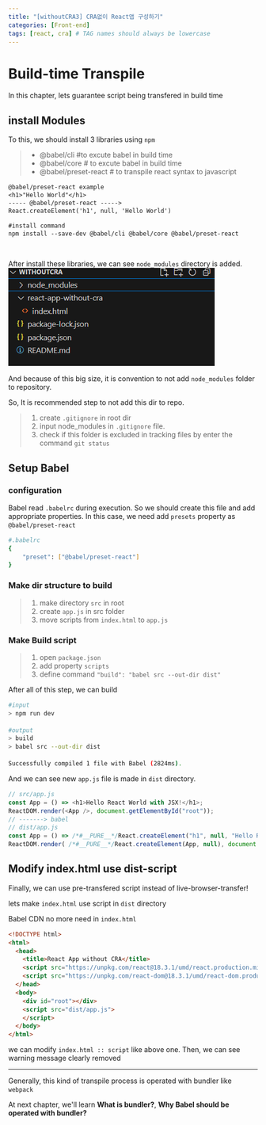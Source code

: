```yaml
---
title: "[withoutCRA3] CRA없이 React앱 구성하기"
categories: [Front-end]
tags: [react, cra] # TAG names should always be lowercase
---
```


# Build-time Transpile

In this chapter, lets guarantee script being transfered in build time

## install Modules
To this, we should install 3 libraries using `npm`
> - @babel/cli   #to excute babel in build time
> - @babel/core     # to excute babel in build time
> - @babel/preset-react      # to transpile react syntax to javascript

```
@babel/preset-react example
<h1>"Hello World"</h1>
----- @babel/preset-react ----->
React.createElement('h1', null, 'Hello World')
```

```shell
#install command
npm install --save-dev @babel/cli @babel/core @babel/preset-react
```
<br/>

After install these libraries, we can see `node_modules` directory is added.
![img](/images/withoutCRA3_img/afterNpm.png)

And because of this big size, it is convention to not add `node_modules` folder to repository.

So, It is recommended step to not add this dir to repo.
> 1. create `.gitignore` in root dir
> 2. input node_modules in `.gitignore` file.
> 3. check if this folder is excluded in tracking files by enter the command `git status`

## Setup Babel

### configuration
Babel read `.babelrc` during execution. So we should create this file and add appropriate properties. In this case, we need add `presets` property as  `@babel/preset-react`
```sh
#.babelrc
{
    "preset": ["@babel/preset-react"]
}
```

### Make dir structure to build
> 1. make directory `src` in root
> 2. create `app.js` in src folder
> 3. move scripts from `index.html` to `app.js`

### Make Build script
> 1. open `package.json`
> 2. add property `scripts`
> 3. define command `"build": "babel src --out-dir dist"`

After all of this step, we can build
```sh
#input
> npm run dev

#output
> build
> babel src --out-dir dist

Successfully compiled 1 file with Babel (2824ms).
```

And we can see new `app.js` file is made in `dist` directory.
```javascript
// src/app.js
const App = () => <h1>Hello React World with JSX!</h1>;
ReactDOM.render(<App />, document.getElementById("root"));
// -------> babel
// dist/app.js
const App = () => /*#__PURE__*/React.createElement("h1", null, "Hello React World with JSX!");
ReactDOM.render( /*#__PURE__*/React.createElement(App, null), document.getElementById("root"));
```

## Modify index.html use dist-script
Finally, we can use pre-transfered script instead of live-browser-transfer!

lets make `index.html` use script in `dist` directory

Babel CDN no more need in `index.html`

```html
<!DOCTYPE html>
<html>
  <head>
    <title>React App without CRA</title>
    <script src="https://unpkg.com/react@18.3.1/umd/react.production.min.js"></script>
    <script src="https://unpkg.com/react-dom@18.3.1/umd/react-dom.production.min.js"></script>
  </head>
  <body>
    <div id="root"></div>
    <script src="dist/app.js">
    </script>
  </body>
</html>
```
we can modify `index.html :: script` like above one. Then, we can see warning message clearly removed

---
Generally, this kind of transpile process is operated with bundler like `webpack`

At next chapter, we'll learn **What is bundler?**, **Why Babel should be operated with bundler?**


